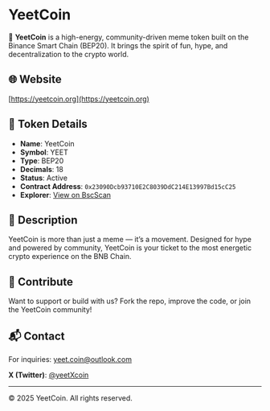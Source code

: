 # YeetCoin

🚀 **YeetCoin** is a high-energy, community-driven meme token built on the Binance Smart Chain (BEP20). It brings the spirit of fun, hype, and decentralization to the crypto world.

## 🌐 Website

[https://yeetcoin.org](https://yeetcoin.org)

## 🧾 Token Details

- **Name**: YeetCoin  
- **Symbol**: YEET  
- **Type**: BEP20  
- **Decimals**: 18  
- **Status**: Active  
- **Contract Address**: `0x23090Dcb93710E2C8039DdC214E13997Bd15cC25`  
- **Explorer**: [View on BscScan](https://bscscan.com/token/0xf7632CFa2A6791D885136DAd93CC96aA9AdEcA79)

## 📢 Description

YeetCoin is more than just a meme — it’s a movement. Designed for hype and powered by community, YeetCoin is your ticket to the most energetic crypto experience on the BNB Chain.

## 🤝 Contribute

Want to support or build with us? Fork the repo, improve the code, or join the YeetCoin community!

## 📬 Contact

For inquiries: [yeet.coin@outlook.com](mailto:yeet.coin@outlook.com)

**X (Twitter)**: [@yeetXcoin](https://x.com/yeetXcoin)

---

© 2025 YeetCoin. All rights reserved.
